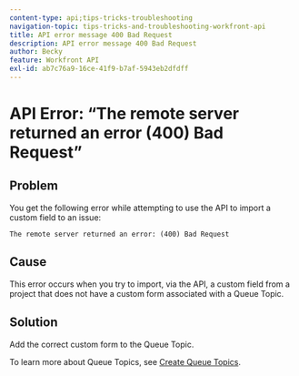 ```yaml
---
content-type: api;tips-tricks-troubleshooting
navigation-topic: tips-tricks-and-troubleshooting-workfront-api
title: API error message 400 Bad Request
description: API error message 400 Bad Request
author: Becky
feature: Workfront API
exl-id: ab7c76a9-16ce-41f9-b7af-5943eb2dfdff
---
```


# API Error: “The remote server returned an error (400) Bad Request”

## Problem

You get the following error while attempting to use the API to import a custom field to an issue:

`The remote server returned an error: (400) Bad Request`

## Cause

This error occurs when you try to import, via the API, a custom field from a project that does not have a custom form associated with a Queue Topic.

## Solution

Add the correct custom form to the Queue Topic.

To learn more about Queue Topics, see [Create Queue Topics](../../manage-work/requests/create-and-manage-request-queues/create-queue-topics.md).
